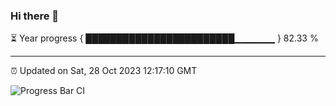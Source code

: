 ### Hi there 👋

⏳ Year progress { ████████████████████████▁▁▁▁▁▁ } 82.33 %

---

⏰ Updated on Sat, 28 Oct 2023 12:17:10 GMT

![Progress Bar CI](https://github.com/liununu/liununu/workflows/Progress%20Bar%20CI/badge.svg)
